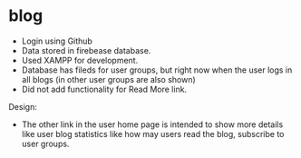 # blog

- Login using Github
- Data stored in firebease database.
- Used XAMPP for development.
- Database has fileds for user groups, but right now when the user logs in all blogs (in other user groups are also shown)
- Did not add functionality for Read More link.

Design:

- The other link in the user home page is intended to show more details like user blog statistics like how may users read the blog, subscribe to user groups.
